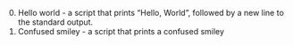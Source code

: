 0. Hello world - a script that prints “Hello, World”, followed by a new line to the standard output.
1. Confused smiley - a script that prints a confused smiley

